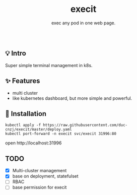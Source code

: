 <h1 align="center">execit</h1>
<p align="center">exec any pod in one web page.</p>
<br><br>

## 💡 Intro

Super simple terminal management in k8s.

## ✨  Features

* multi cluster
* like kubernetes dashboard, but more simple and powerful.

## 🚀  Installation

```shell
kubectl apply -f https://raw.githubusercontent.com/duc-cnzj/execit/master/deploy.yaml
kubectl port-forward -n execit svc/execit 31996:80
```

open http://localhost:31996

## TODO

- [x] Multi-cluster management
- [x] base on deployment, statefulset
- [ ] RBAC
- [ ] base permission for execit
